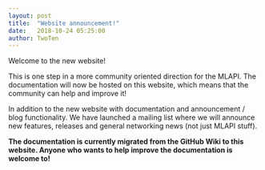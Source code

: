 ```yaml
---
layout: post
title:  "Website announcement!"
date:   2018-10-24 05:25:00
author: TwoTen
---
```


Welcome to the new website!

This is one step in a more community oriented direction for the MLAPI. The documentation will now be hosted on this website, which means that the community can help and improve it!


In addition to the new website with documentation and announcement / blog functionality. We have launched a mailing list where we will announce new features, releases and general networking news (not just MLAPI stuff).


**The documentation is currently migrated from the GitHub Wiki to this website. Anyone who wants to help improve the documentation is welcome to!**